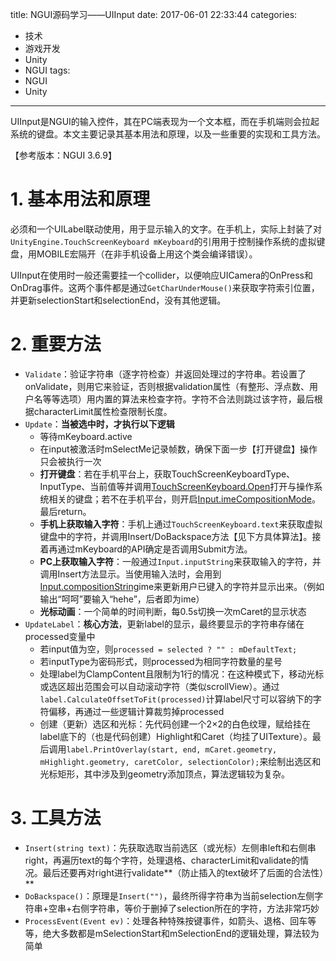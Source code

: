 title: NGUI源码学习——UIInput
date: 2017-06-01 22:33:44
categories:
- 技术
- 游戏开发
- Unity
- NGUI
tags:
- NGUI
- Unity
---
UIInput是NGUI的输入控件，其在PC端表现为一个文本框，而在手机端则会拉起系统的键盘。本文主要记录其基本用法和原理，以及一些重要的实现和工具方法。

【参考版本：NGUI 3.6.9】

<!-- more -->

# 1. 基本用法和原理

必须和一个UILabel联动使用，用于显示输入的文字。在手机上，实际上封装了对`UnityEngine.TouchScreenKeyboard mKeyboard`的引用用于控制操作系统的虚拟键盘，用MOBILE宏隔开（在非手机设备上用这个类会编译错误）。

UIInput在使用时一般还需要挂一个collider，以便响应UICamera的OnPress和OnDrag事件。这两个事件都是通过`GetCharUnderMouse()`来获取字符索引位置，并更新selectionStart和selectionEnd，没有其他逻辑。

# 2. 重要方法

- `Validate`：验证字符串（逐字符检查）并返回处理过的字符串。若设置了onValidate，则用它来验证，否则根据validation属性（有整形、浮点数、用户名等等选项）用内置的算法来检查字符。字符不合法则跳过该字符，最后根据characterLimit属性检查限制长度。
- `Update`：**当被选中时，才执行以下逻辑**
    - 等待mKeyboard.active
    - 在input被激活时mSelectMe记录帧数，确保下面一步【打开键盘】操作只会被执行一次
    - **打开键盘**：若在手机平台上，获取TouchScreenKeyboardType、InputType、当前值等并调用[TouchScreenKeyboard.Open](https://docs.unity3d.com/ScriptReference/TouchScreenKeyboard.Open.html)打开与操作系统相关的键盘；若不在手机平台，则开启[Input.imeCompositionMode](https://docs.unity3d.com/ScriptReference/Input-imeCompositionMode.html)。最后return。
    - **手机上获取输入字符**：手机上通过`TouchScreenKeyboard.text`来获取虚拟键盘中的字符，并调用Insert/DoBackspace方法【见下方具体算法】。接着再通过mKeyboard的API确定是否调用Submit方法。
    - **PC上获取输入字符**：一般通过`Input.inputString`来获取输入的字符，并调用Insert方法显示。当使用输入法时，会用到[Input.compositionString](https://docs.unity3d.com/ScriptReference/Input-compositionString.html)ime来更新用户已键入的字符并显示出来。（例如输出“呵呵”要输入“hehe”，后者即为ime）
    - **光标动画**：一个简单的时间判断，每0.5s切换一次mCaret的显示状态
- `UpdateLabel`：**核心方法**，更新label的显示，最终要显示的字符串存储在processed变量中
    - 若input值为空，则`processed = selected ? "" : mDefaultText;`
    - 若inputType为密码形式，则processed为相同字符数量的星号
    - 处理label为ClampContent且限制为1行的情况：在这种模式下，移动光标或选区超出范围会可以自动滚动字符（类似scrollView）。通过`label.CalculateOffsetToFit(processed)`计算label尺寸可以容纳下的字符偏移，再通过一些逻辑计算裁剪掉processed
    - 创建（更新）选区和光标：先代码创建一个2×2的白色纹理，赋给挂在label底下的（也是代码创建）Highlight和Caret（均挂了UITexture）。最后调用`label.PrintOverlay(start, end, mCaret.geometry, mHighlight.geometry, caretColor, selectionColor);`来绘制出选区和光标矩形，其中涉及到geometry添加顶点，算法逻辑较为复杂。

# 3. 工具方法

- `Insert(string text)`：先获取选取当前选区（或光标）左侧串left和右侧串right，再遍历text的每个字符，处理退格、characterLimit和validate的情况。最后还要再对right进行validate**（防止插入的text破坏了后面的合法性）**
- `DoBackspace()`：原理是`Insert("")`，最终所得字符串为当前selection左侧字符串+空串+右侧字符串，等价于删掉了selection所在的字符，方法非常巧妙
- `ProcessEvent(Event ev)`：处理各种特殊按键事件，如箭头、退格、回车等等，绝大多数都是mSelectionStart和mSelectionEnd的逻辑处理，算法较为简单
